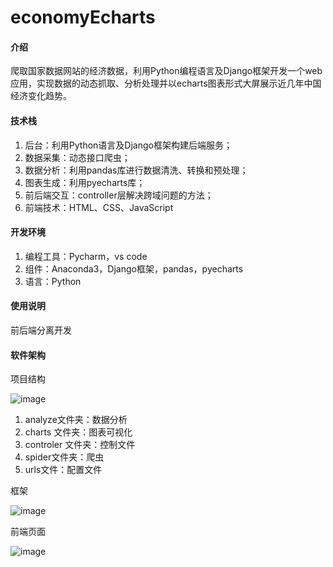 # economyEcharts

#### 介绍
爬取国家数据网站的经济数据，利用Python编程语言及Django框架开发一个web应用，实现数据的动态抓取、分析处理并以echarts图表形式大屏展示近几年中国经济变化趋势。

#### 技术栈


1. 后台：利用Python语言及Django框架构建后端服务；
1. 数据采集：动态接口爬虫；
1. 数据分析：利用pandas库进行数据清洗、转换和预处理；
1. 图表生成：利用pyecharts库；
1. 前后端交互：controller层解决跨域问题的方法；
1. 前端技术：HTML、CSS、JavaScript



#### 开发环境


1. 编程工具：Pycharm，vs code
1. 组件：Anaconda3，Django框架，pandas，pyecharts
1. 语言：Python


#### 使用说明

前后端分离开发

#### 软件架构
项目结构

![image](https://github.com/yanxiyue-cloud/djiango-pyecharts/assets/124120970/b03eb767-3891-49c3-8c98-241015381d51)



1. analyze文件夹：数据分析
1. charts 文件夹：图表可视化
1. controler 文件夹：控制文件
1. spider文件夹：爬虫
1. urls文件：配置文件


框架

![image](https://github.com/yanxiyue-cloud/djiango-pyecharts/assets/124120970/ecfc7a9d-e8d2-4f98-a3bd-ca93a29760bb)

前端页面

![image](https://github.com/yanxiyue-cloud/djiango-pyecharts/assets/124120970/7364b9d6-e601-4850-b1e1-0f165e3e884c)








